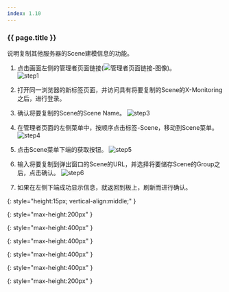 ```yaml
---
index: 1.10
---
```


### {{ page.title }}
说明复制其他服务器的Scene建模信息的功能。

1. 点击画面左侧的管理者页面链接(![管理者页面链接-图像][admin-page-link])。  
![step1][step1]

1. 打开同一浏览器的新标签页面，并访问具有将要复制的Scene的X-Monitoring之后，进行登录。

1. 确认将要复制的Scene的Scene Name。
![step3][step3]

1. 在管理者页面的左侧菜单中，按顺序点击标签-Scene，移动到Scene菜单。  
![step4][step4]

1. 点击Scene菜单下端的获取按钮。
![step5][step5]

1. 输入将要复制到弹出窗口的Scene的URL，并选择将要储存Scene的Group之后，点击确认。
![step6][step6]

1. 如果在左侧下端成功显示信息，就返回到板上，刷新而进行确认。


[admin-page-link]: {{site.baseurl}}/assets/tutorials/go-to-admin-page.png
{: style="height:15px; vertical-align:middle;" }

[step1]: {{site.baseurl}}/assets/tutorials/scene-import-01.png
{: style="max-height:200px" }

[step2]: {{site.baseurl}}/assets/tutorials/scene-import-02.png
{: style="max-height:400px" }

[step3]: {{site.baseurl}}/assets/tutorials/scene-import-03.png
{: style="max-height:400px" }

[step4]: {{site.baseurl}}/assets/tutorials/scene-import-04.png
{: style="max-height:400px" }

[step5]: {{site.baseurl}}/assets/tutorials/scene-import-05.png
{: style="max-height:400px" }

[step6]: {{site.baseurl}}/assets/tutorials/scene-import-06.png
{: style="max-height:200px" }
